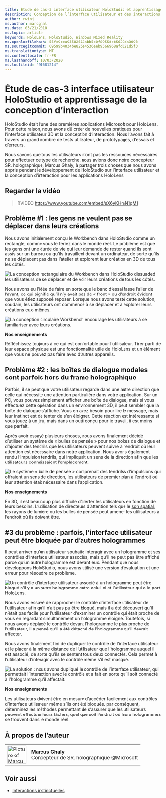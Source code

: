 ```yaml
---
title: Étude de cas-3 interface utilisateur HoloStudio et apprentissage de la conception d’interaction
description: Conception de l’interface utilisateur et des interactions HoloStudio
author: rwinj
ms.author: marcghal
ms.date: 03/21/2018
ms.topic: article
keywords: HoloLens, HoloStudio, Windows Mixed Reality
ms.openlocfilehash: 55fc9cea93582612abb5e0f8955deb5629da3093
ms.sourcegitcommit: 09599b4034be825e4536eeb9566968afd021d5f3
ms.translationtype: MT
ms.contentlocale: fr-FR
ms.lasthandoff: 10/03/2020
ms.locfileid: "91681214"
---
```

# <a name="case-study---3-holostudio-ui-and-interaction-design-learnings"></a>Étude de cas-3 interface utilisateur HoloStudio et apprentissage de la conception d’interaction

[HoloStudio](https://www.youtube.com/watch?v=BRIJG0x_We8) était l’une des premières applications Microsoft pour HoloLens. Pour cette raison, nous avons dû créer de nouvelles pratiques pour l’interface utilisateur 3D et la conception d’interaction. Nous l’avons fait à travers un grand nombre de tests utilisateur, de prototypages, d’essais et d’erreurs.

Nous savons que tous les utilisateurs n’ont pas les ressources nécessaires pour effectuer ce type de recherche. nous avions donc notre concepteur SR. holographique, Marcus Ghaly, à partager trois choses que nous avons appris pendant le développement de HoloStudio sur l’interface utilisateur et la conception d’interaction pour les applications HoloLens.

## <a name="watch-the-video"></a>Regarder la vidéo

>[!VIDEO https://www.youtube.com/embed/sX6yKHmN1qM]

## <a name="problem-1-people-didnt-want-to-move-around-their-creations"></a>Problème #1 : les gens ne veulent pas se déplacer dans leurs créations

Nous avons initialement conçu le Workbench dans HoloStudio comme un rectangle, comme vous le feriez dans le monde réel. Le problème est que les gens ont une durée de vie qui leur demande de rester quand ils sont assis sur un bureau ou qu’ils travaillent devant un ordinateur, de sorte qu’ils ne se déplacent pas dans l’atelier et explorent leur création en 3D de tous les côtés.

![La conception rectangulaire du Workbench dans HoloStudio dissuaded les utilisateurs de se déplacer et de voir leurs créations de tous les côtés.](images/rectangular-workbench-500px.jpg)

Nous avons eu l’idée de faire en sorte que le banc d’essai fasse l’aller de l’avant, ce qui signifie qu’il n’y avait pas de « front » ou d’endroit évident que vous étiez supposé reposer. Lorsque nous avons testé cette solution, soudain, les utilisateurs ont commencé à se déplacer et à explorer leurs créations eux-mêmes.

![La conception circulaire Workbench encourage les utilisateurs à se familiariser avec leurs créations.](images/circular-workbench-500px.jpg)

**Nos enseignements**

Réfléchissez toujours à ce qui est confortable pour l’utilisateur. Tirer parti de leur espace physique est une fonctionnalité utile de HoloLens et un élément que vous ne pouvez pas faire avec d’autres appareils.

## <a name="problem-2-modal-dialogs-are-sometimes-out-of-the-holographic-frame"></a>Problème #2 : les boîtes de dialogue modales sont parfois hors du frame holographique

Parfois, il se peut que votre utilisateur regarde dans une autre direction que celle qui nécessite une attention particulière dans votre application. Sur un PC, vous pouvez simplement afficher une boîte de dialogue, mais si vous effectuez cette opération dans un environnement 3D, il peut sembler que la boîte de dialogue s’affiche. Vous en avez besoin pour lire le message, mais leur instinct est de tenter de s’en éloigner. Cette réaction est intéressante si vous jouez à un jeu, mais dans un outil conçu pour le travail, il est moins que parfait.

Après avoir essayé plusieurs choses, nous avons finalement décidé d’utiliser un système de « bulles de pensée » pour nos boîtes de dialogue et d’ajouter des tendrils que les utilisateurs peuvent suivre à l’endroit où leur attention est nécessaire dans notre application. Nous avons également rendu l’impulsion tendrils, qui impliquait un sens de la direction afin que les utilisateurs connaissaient l’emplacement.

![Le système « bulle de pensée » comprenait des tendrilss d’impulsions qui offraient un sens de direction, les utilisateurs de premier plan à l’endroit où leur attention était nécessaire dans l’application.](images/thought-bubble-500px.jpg)

**Nos enseignements**

En 3D, il est beaucoup plus difficile d’alerter les utilisateurs en fonction de leurs besoins. L’utilisation de directeurs d’attention tels que le [son spatial](../design/spatial-sound.md), les rayons de lumière ou les bulles de pensée peut amener les utilisateurs à l’endroit où ils doivent être.

## <a name="problem-3-sometimes-ui-can-get-blocked-by-other-holograms"></a>#3 du problème : parfois, l’interface utilisateur peut être bloquée par d’autres hologrammes

Il peut arriver qu’un utilisateur souhaite interagir avec un hologramme et ses contrôles d’interface utilisateur associés, mais qu’il ne peut pas être affiché parce qu’un autre hologramme est devant eux. Pendant que nous développons HoloStudio, nous avons utilisé une version d’évaluation et une erreur pour résoudre ce problème.

![Un contrôle d’interface utilisateur associé à un hologramme peut être bloqué s’il y a un autre hologramme entre celui-ci et l’utilisateur qui a le port HoloLens.](images/ui-blocked-500px.jpg)

Nous avons essayé de rapprocher le contrôle d’interface utilisateur de l’utilisateur afin qu’il n’ait pas pu être bloqué, mais il a été découvert qu’il n’était pas facile pour l’utilisateur d’examiner un contrôle qui était proche de vous en regardant simultanément un hologramme éloigné. Toutefois, si nous avons déplacé le contrôle devant l’hologramme le plus proche de l’utilisateur, il a pensé qu’il a été détaché de l’hologramme qu’il devrait affecter.

Nous avons finalement fini de dupliquer le contrôle de l’interface utilisateur et le placer à la même distance de l’utilisateur que l’hologramme auquel il est associé, de sorte qu’ils se sentent tous deux connectés. Cela permet à l’utilisateur d’interagir avec le contrôle même s’il est masqué.

![La solution : nous avons dupliqué le contrôle de l’interface utilisateur, qui permettait l’interaction avec le contrôle et a fait en sorte qu’il soit connecté à l’hologramme qu’il affectait.](images/ghosting-ui-500px.jpg)

**Nos enseignements**

Les utilisateurs doivent être en mesure d’accéder facilement aux contrôles d’interface utilisateur même s’ils ont été bloqués. par conséquent, déterminez les méthodes permettant de s’assurer que les utilisateurs peuvent effectuer leurs tâches, quel que soit l’endroit où leurs hologrammes se trouvent dans le monde réel.

## <a name="about-the-author"></a>À propos de l’auteur

<table style="border-collapse:collapse">
<tr>
<td style="border-style: none" width="60"><img alt="Picture of Marcus Ghaly" width="60" height="60" src="images/marcus-ghaly-200px.jpg"></td>
<td style="border-style: none"><b>Marcus Ghaly</b><br>Concepteur de SR. holographique @Microsoft</td>
</tr>
</table>

## <a name="see-also"></a>Voir aussi
* [Interactions instinctuelles](../design/interaction-fundamentals.md)
